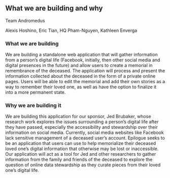 ## What we are building and why  

Team Andromedus  

Alexis Hoshino, Eric Tian, HQ Pham-Nguyen, Kathleen Enverga  

### What we are building  

We are building a standalone web application that will gather information from a person’s digital life (Facebook, initially, then other social media and digital presences in the future) and allow users to create a memorial in remembrance of the deceased. The application will process and present the information collected about the deceased in the form of a private online pages. Users will be able to edit the memorial and add their own stories as a way to remember their loved one, as well as have the option to finalize it into a more permanent state.

### Why we are building it

We are building this application for our sponsor, Jed Brubaker, whose research work explores the issues surrounding a person’s digital life after they have passed, especially the accessibility and stewardship over their information on social media. Currently, social media websites like Facebook lack sensitive management of a deceased user’s account. Epilogue seeks to be an application that users can use to help memorialize their deceased loved one’s digital information that otherwise may be lost or inaccessible. Our application will act as a tool for Jed and other researchers to gather information from the family and friends of the deceased to explore the question of online data stewardship as they curate pieces from their loved one’s digital life. 

